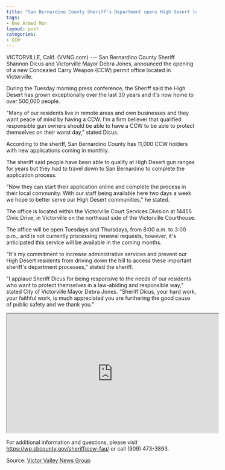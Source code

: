 ```yaml
---
title: "San Bernardino County Sheriff's Department opens High Desert location for CCW permit processing"
tags:
- One Armed Man
layout: post
categories:
- CCW
---
```


VICTORVILLE, Calif. (VVNG.com) --- San Bernardino County Sheriff Shannon Dicus and Victorville Mayor Debra Jones, announced the opening of a new Concealed Carry Weapon (CCW) permit office located in Victorville.

During the Tuesday morning press conference, the Sheriff said the High Desert has grown exceptionally over the last 30 years and it's now home to over 500,000 people.

"Many of our residents live in remote areas and own businesses and they want peace of mind by having a CCW. I'm a firm believer that qualified responsible gun owners should be able to have a CCW to be able to protect themselves on their worst day," stated Dicus.

According to the sheriff, San Bernardino County has 11,000 CCW holders with new applications coming in monthly.

The sheriff said people have been able to qualify at High Desert gun ranges for years but they had to travel down to San Bernardino to complete the application process.

"Now they can start their application online and complete the process in their local community. With our staff being available here two days a week we hope to better serve our High Desert communities," he stated.

The office is located within the Victorville Court Services Division at 14455 Civic Drive, in Victorville on the northeast side of the Victorville Courthouse.

The office will be open Tuesdays and Thursdays, from 8:00 a.m. to 3:00 p.m., and is not currently processing renewal requests, however, it's anticipated this service will be available in the coming months.

"It's my commitment to increase administrative services and prevent our High Desert residents from driving down the hill to access these important sheriff's department processes," stated the sheriff.

"I applaud Sheriff Dicus for being responsive to the needs of our residents who want to protect themselves in a law-abiding and responsible way," stated City of Victorville Mayor Debra Jones. "Sheriff Dicus, your hard work, your faithful work, is much appreciated you are furthering the good cause of public safety and we thank you."

<iframe width="560" height="315" src="https://www.youtube.com/embed/mU4dtRuVX_4" title="New High Desert CCW Permit Office --- Press Conference"></iframe>

For additional information and questions, please visit https://wp.sbcounty.gov/sheriff/ccw-faq/ or call (909) 473-3893.

Source: [Victor Valley News Group](https://www.vvng.com/san-bernardino-county-sheriffs-department-opens-ccw-permit-processing-location-in-victorville/)
